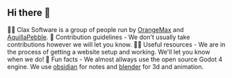 ## Hi there 👋
🙋‍♀️ Clax Software is a group of people run by [OrangeMax](https://github.com/orangemaxx) and [AquillaPebble](https://github.com/quiluh).
🌈 Contribution guidelines - We don't usually take contributions however we will let you know.
👩‍💻 Useful resources - We are in the process of getting a website setup and working. We'll let you know when we do!
🍿 Fun facts - We almost allways use the open source Godot 4 engine. We use [obsidian](https://obsidian.md) for notes and [blender](https://blender.org) for 3d and animation.

